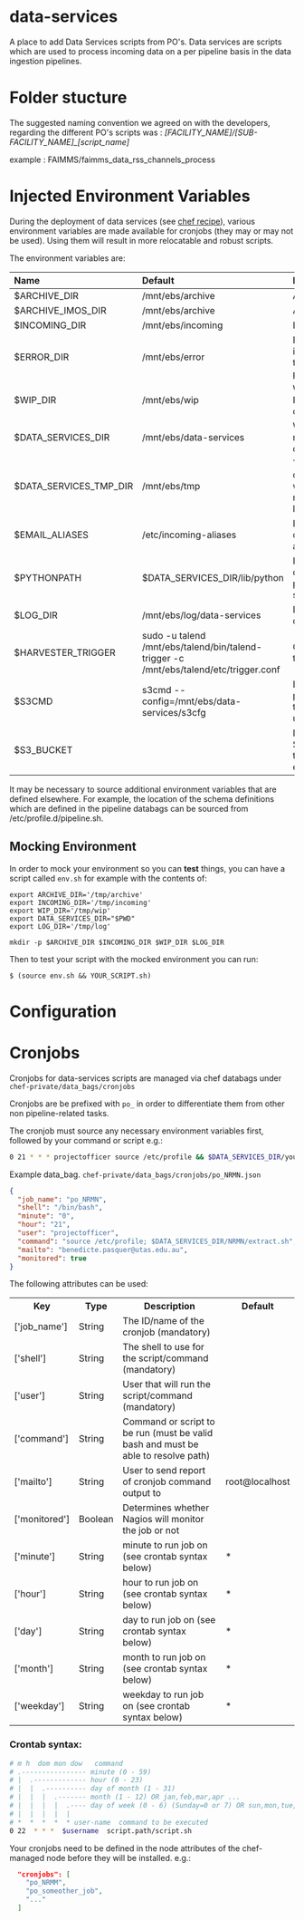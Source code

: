 data-services
=============
A place to add Data Services scripts from PO's.  Data services are scripts which are used to process incoming data on a per pipeline basis in the data ingestion pipelines.


# Folder stucture

The suggested naming convention we agreed on with the developers, regarding the different PO's scripts was :
*[FACILITY_NAME]/[SUB-FACILITY_NAME]_[script_name]*

example :
FAIMMS/faimms_data_rss_channels_process

# Injected Environment Variables

During the deployment of data services (see [chef recipe](https://github.com/aodn/chef/blob/eb1535192b526ca775fa557630d3221187e766c7/cookbooks/imos_po/recipes/data_services.rb#L131)), various environment variables are made available for
cronjobs (they may or may not be used). Using them will result in more
relocatable and robust scripts.

The environment variables are:

|Name |Default | Purpose|
|:--|:--|:--|
| $ARCHIVE_DIR | /mnt/ebs/archive | Archive |
| $ARCHIVE_IMOS_DIR | /mnt/ebs/archive | Archive |
| $INCOMING_DIR | /mnt/ebs/incoming |Incoming |
| $ERROR_DIR | /mnt/ebs/error | Dir. to store incoming files that cause pipeline errors |
| $WIP_DIR | /mnt/ebs/wip |Work In Progress tmp dir |
| $DATA_SERVICES_DIR | /mnt/ebs/data-services | Where this git repo is deployed |
| $DATA_SERVICES_TMP_DIR | /mnt/ebs/tmp | Temp dir for data services work (not on root partition like /tmp) |
| $EMAIL_ALIASES | /etc/incoming-aliases | List of configured aliases |
| $PYTHONPATH | $DATA_SERVICES_DIR/lib/python | Location of data-services python scripts/modules |
| $LOG_DIR | /mnt/ebs/log/data-services | Designated log dir |
| $HARVESTER_TRIGGER | sudo -u talend /mnt/ebs/talend/bin/talend-trigger -c /mnt/ebs/talend/etc/trigger.conf | Command to trigger talend |
| $S3CMD | s3cmd --config=/mnt/ebs/data-services/s3cfg | Default parameters for the s3cmd utility |
| $S3_BUCKET | | Location of the S3 bucket for this environment |

It may be necessary to source additional environment variables that are defined elsewhere. For example, the location of the schema definitions which are defined in the pipeline databags can be sourced from /etc/profile.d/pipeline.sh.

## Mocking Environment

In order to mock your environment so you can **test** things, you can have a
script called `env.sh` for example with the contents of:
```
export ARCHIVE_DIR='/tmp/archive'
export INCOMING_DIR='/tmp/incoming'
export WIP_DIR='/tmp/wip'
export DATA_SERVICES_DIR="$PWD"
export LOG_DIR='/tmp/log'

mkdir -p $ARCHIVE_DIR $INCOMING_DIR $WIP_DIR $LOG_DIR
```

Then to test your script with the mocked environment you can run:
```
$ (source env.sh && YOUR_SCRIPT.sh)
```

# Configuration

# Cronjobs

Cronjobs for data-services scripts are managed via chef databags under ``chef-private/data_bags/cronjobs``

Cronjobs are be prefixed with ``po_`` in order to differentiate them from other non pipeline-related tasks.

The cronjob must source any necessary environment variables first, followed by your command or script e.g.:

``` bash
0 21 * * * projectofficer source /etc/profile && $DATA_SERVICES_DIR/yourscript.py
```

Example data_bag. ``chef-private/data_bags/cronjobs/po_NRMN.json``

``` json
{
  "job_name": "po_NRMN",
  "shell": "/bin/bash",
  "minute": "0",
  "hour": "21",
  "user": "projectofficer",
  "command": "source /etc/profile; $DATA_SERVICES_DIR/NRMN/extract.sh",
  "mailto": "benedicte.pasquer@utas.edu.au",
  "monitored": true
}
```

The following attributes can be used:

<table>
  <tr>
    <th>Key</th>
    <th>Type</th>
    <th>Description</th>
    <th>Default</th>
  </tr>
  <tr>
    <td>['job_name']</td>
    <td>String</td>
    <td>The ID/name of the cronjob (mandatory)</td>
    <td></td>
  </tr>
  <tr>
    <td>['shell']</td>
    <td>String</td>
    <td>The shell to use for the script/command (mandatory)</td>
    <td></td>
  </tr>
  <tr>
    <td>['user']</td>
    <td>String</td>
    <td>User that will run the script/command (mandatory)</td>
    <td></td>
  </tr>
  <tr>
    <td>['command']</td>
    <td>String</td>
    <td>Command or script to be run (must be valid bash and must be able to resolve path)</td>
    <td></td>
  </tr>
  <tr>
    <td>['mailto']</td>
    <td>String</td>
    <td>User to send report of cronjob command output to</td>
    <td>root@localhost</td>
  </tr>
  <tr>
    <td>['monitored']</td>
    <td>Boolean</td>
    <td>Determines whether Nagios will monitor the job or not</td>
    <td></td>
  </tr>
  <tr>
    <td>['minute']</td>
    <td>String</td>
    <td>minute to run job on (see crontab syntax below)</td>
    <td>*</td>
  </tr>
  <tr>
    <td>['hour']</td>
    <td>String</td>
    <td>hour to run job on (see crontab syntax below)</td>
    <td>*</td>
  </tr>
  <tr>
    <td>['day']</td>
    <td>String</td>
    <td>day to run job on (see crontab syntax below)</td>
    <td>*</td>
  </tr>
  <tr>
    <td>['month']</td>
    <td>String</td>
    <td>month to run job on (see crontab syntax below)</td>
    <td>*</td>
  </tr>
  <tr>
    <td>['weekday']</td>
    <td>String</td>
    <td>weekday to run job on (see crontab syntax below)</td>
    <td>*</td>
  </tr>
</table>

### Crontab syntax:

``` bash
# m h  dom mon dow   command
# .---------------- minute (0 - 59)
# |  .------------- hour (0 - 23)
# |  |  .---------- day of month (1 - 31)
# |  |  |  .------- month (1 - 12) OR jan,feb,mar,apr ...
# |  |  |  |  .---- day of week (0 - 6) (Sunday=0 or 7) OR sun,mon,tue,wed,thu,fri,sat
# |  |  |  |  |
# *  *  *  *  * user-name  command to be executed
0 22  * * *  $username  script.path/script.sh
```


Your cronjobs need to be defined in the node attributes of the chef-managed node before they will be installed. e.g.:

``` json
  "cronjobs": [
    "po_NRMM",
    "po_someother_job",
    "..."
  ]
```
